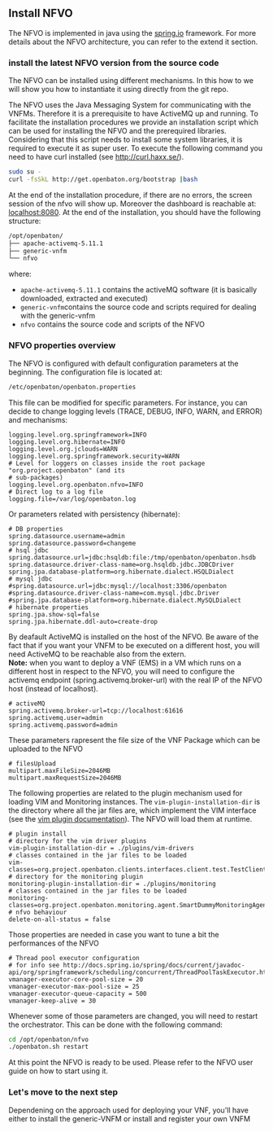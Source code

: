 ## Install NFVO

The NFVO is implemented in java using the [spring.io][spring] framework. For more details about the NFVO architecture, you can refer to the extend it section.

### install the latest NFVO version from the source code

The NFVO can be installed using different mechanisms. In this how to we will show you how to instantiate it using directly from the git repo. 

The NFVO uses the Java Messaging System for communicating with the VNFMs. Therefore it is a prerequisite to have ActiveMQ up and running. To facilitate the installation procedures we provide an installation script which can be used for installing the NFVO and the prerequired libraries. Considering that this script needs to install some system libraries, it is required to execute it as super user. To execute the following command you need to have curl installed (see http://curl.haxx.se/). 

```bash
sudo su -
curl -fsSkL http://get.openbaton.org/bootstrap |bash
```

At the end of the installation procedure, if there are no errors, the screen session of the nfvo will show up. Moreover the dashboard is reachable at: [localhost:8080]. At the end of the installation, you should have the following structure: 
```bash
/opt/openbaton/
├── apache-activemq-5.11.1
├── generic-vnfm
└── nfvo
```

where:
  
* `apache-activemq-5.11.1` contains the activeMQ software (it is basically downloaded, extracted and executed)  
* `generic-vnfm`contains the source code and scripts required for dealing with the generic-vnfm  
* `nfvo` contains the source code and scripts of the NFVO 

### NFVO properties overview

The NFVO is configured with default configuration parameters at the beginning. The configuration file is located at: 

```bash
/etc/openbaton/openbaton.properties
```

This file can be modified for specific parameters. For instance, you can decide to change logging levels (TRACE, DEBUG, INFO, WARN, and ERROR) and mechanisms:
```properties
logging.level.org.springframework=INFO
logging.level.org.hibernate=INFO
logging.level.org.jclouds=WARN
logging.level.org.springframework.security=WARN
# Level for loggers on classes inside the root package "org.project.openbaton" (and its
# sub-packages)
logging.level.org.openbaton.nfvo=INFO
# Direct log to a log file
logging.file=/var/log/openbaton.log
```
Or parameters related with persistency (hibernate):
```properties
# DB properties
spring.datasource.username=admin
spring.datasource.password=changeme
# hsql jdbc
spring.datasource.url=jdbc:hsqldb:file:/tmp/openbaton/openbaton.hsdb
spring.datasource.driver-class-name=org.hsqldb.jdbc.JDBCDriver
spring.jpa.database-platform=org.hibernate.dialect.HSQLDialect
# mysql jdbc
#spring.datasource.url=jdbc:mysql://localhost:3306/openbaton
#spring.datasource.driver-class-name=com.mysql.jdbc.Driver
#spring.jpa.database-platform=org.hibernate.dialect.MySQLDialect
# hibernate properties
spring.jpa.show-sql=false
spring.jpa.hibernate.ddl-auto=create-drop
```
By deafault ActiveMQ is installed on the host of the NFVO. Be aware of the fact that if you want your VNFM to be executed on a different host, you will need ActiveMQ to be reachable also from the extern.  
**Note:** when you want to deploy a VNF (EMS) in a VM which runs on a different host in respect to the NFVO, you will need to configure the activemq endpoint (spring.activemq.broker-url) with the real IP of the NFVO host (instead of localhost).
```properties
# activeMQ
spring.activemq.broker-url=tcp://localhost:61616
spring.activemq.user=admin
spring.activemq.password=admin
```

These parameters rapresent the file size of the VNF Package which can be uploaded to the NFVO
```properties
# filesUpload
multipart.maxFileSize=2046MB
multipart.maxRequestSize=2046MB
```

The following properties are related to the plugin mechanism used for loading VIM and Monitoring instances. The `vim-plugin-installation-dir` is the directory where all the jar files are, which implement the VIM interface (see the [vim plugin documentation][vim_plugin_doc]). The NFVO will load them at runtime.  
```properties
# plugin install
# directory for the vim driver plugins
vim-plugin-installation-dir = ./plugins/vim-drivers
# classes contained in the jar files to be loaded
vim-classes=org.project.openbaton.clients.interfaces.client.test.TestClient;org.project.openbaton.clients.interfaces.client.openstack.OpenstackClient
# directory for the monitoring plugin
monitoring-plugin-installation-dir = ./plugins/monitoring
# classes contained in the jar files to be loaded
monitoring-classes=org.project.openbaton.monitoring.agent.SmartDummyMonitoringAgent
# nfvo behaviour
delete-on-all-status = false
```

Those properties are needed in case you want to tune a bit the performances of the NFVO
```properties
# Thread pool executor configuration
# for info see http://docs.spring.io/spring/docs/current/javadoc-api/org/springframework/scheduling/concurrent/ThreadPoolTaskExecutor.html
vmanager-executor-core-pool-size = 20
vmanager-executor-max-pool-size = 25
vmanager-executor-queue-capacity = 500
vmanager-keep-alive = 30
```

Whenever some of those parameters are changed, you will need to restart the orchestrator. This can be done with the following command: 
```bash 
cd /opt/openbaton/nfvo
./openbaton.sh restart
```

At this point the NFVO is ready to be used. Please refer to the NFVO user guide on how to start using it. 

### Let's move to the next step

Dependening on the approach used for deploying your VNF, you'll have either to install the generic-VNFM or install and register your own VNFM

[spring]:https://spring.io
[localhost:8080]:http://localhost:8080/
[vim_plugin_doc]:vim-plugin

<!---
Script for open external links in a new tab
-->
<script type="text/javascript" charset="utf-8">
      // Creating custom :external selector
      $.expr[':'].external = function(obj){
          return !obj.href.match(/^mailto\:/)
                  && (obj.hostname != location.hostname);
      };
      $(function(){
        $('a:external').addClass('external');
        $(".external").attr('target','_blank');
      })
</script>
